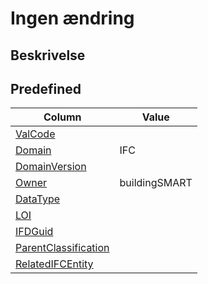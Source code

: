 # Ingen ændring

## Beskrivelse

## Predefined

| Column                                                              | Value         |
| ------------------------------------------------------------------- | ------------- |
| [ValCode](../../Attributes/ValCode.md)                              |               |
| [Domain](../../Attributes/Domain.md)                                | IFC           |
| [DomainVersion](../../Attributes/DomainVersion.md)                  |               |
| [Owner](../../Attributes/Owner.md)                                  | buildingSMART |
| [DataType](../../Attributes/DataType.md)                            |               |
| [LOI](../../Attributes/LOI.md)                                      |               |
| [IFDGuid](../../Attributes/IFDGuid.md)                              |               |
| [ParentClassification](../../Attributes/IFCParentClassification.md) |               |
| [RelatedIFCEntity](../../Attributes/RelatedIFCEntity.md)            |               |

